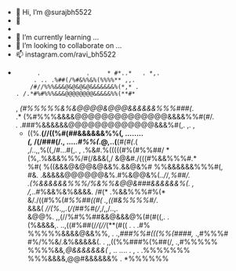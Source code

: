 - 👋 Hi, I’m @surajbh5522
- 👀
- 
- 🌱 I’m currently learning ...
- 💞️ I’m looking to collaborate on ...
- 📫  instagram.com/ravi_bh5522
-           .             .     * #*..*   . *,.      
           . .. .%##(/%#&%%&%(%%%%** ,,.          
          /#//%%%&&&@&@&@&@&&&&&&&%(*,* .         
      . /.*#%#%%%&&&@@@@@@@@&&&&&%%(**#*          
     ,   *(#%%%%%&%&@@@@&@@@&&&&&&%%%###(*.       
     .*  (%#%%%&&&&@@@@@@@@@@@@@@&&&&%%#(#/*.     
    .*  .###%&&&&&&@@@@@@@@@@@@@&&&%#(,. ,. ,     
    *   ((%.**(//((%#(##&&&&&&%%(*,  ........     
    (,* /(/###(/.,  .....*#%%(*.@,..(**(#*(#(*.(  
    ,/..,,%((,/#...#(,. , .%&#.%(((((#%(#%%##/ *  
     (%,.%&&&%%%/#(/&&&(,/ &@&#./(((#%&&%%%#.*    
     %#(  %((&&&@&@@&@&&%.&&@&%# %%&&&&&&%%%#(,   
      #&. .&&&&&@@@@@@&%.#%&@@&%(.*./*/*,%##/.    
          .(%&&&&&&%%%/%&%%&@@&###&&&&&&%(. ,     
        /,*..#%&&%&%&&&&.  /#(*  .%&&%%%#%(*      
        &/./((#%%(*#%%##((#(  .,((#&%%%%#/*.      
       &&&( *//(%.,,.*(*/(##%#(/*,/,,/..,.        
       &@@%.  ,,(//%#%%##&&@&&&@%(#(#((,.  .      
      (%&&&&,. ..,((#%##(/*/(//*(**(#((  . . .#%  
%%%%%&&&&@&&%%, . .,*###%%#(((%%(####,*    .,#%%%#
#%/%%&/.&%&&&&&(. . ,,((%%###%(%##(/,     .,#%%%%%
%%%%&&*,@&&&&&&&(    ,  .. ..*.. . ,  .   .%%%%%%%
%%%&&&&,@@#&&&&&&%             .          *%%%%%%
